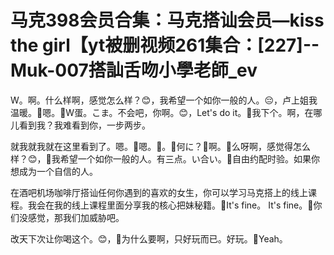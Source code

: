 # 马克398会员合集：马克搭讪会员—kiss the girl【yt被删视频261集合：[227]--Muk-007搭訕舌吻小學老師_ev

W。啊。什么样啊，感觉怎么样？😊，我希望一个如你一般的人。😔，卢上姐我温暖。🎼嗯。🎼W蛋。こま。不会吧，你啊。😊，Let's do it。🎼我下个。啊，在哪儿看到我？我难看到你，一步两步。

就我就我就在这里看到了。嗯。🎼嗯。🎼。🎼何に？🎼啊。🎼么呀啊，感觉得怎么样？😊，🎼我希望一个如你一般的人。有三点。い合い。🎼自由约配时验。如果你想成为一个自信的人。

在酒吧机场咖啡厅搭讪任何你遇到的喜欢的女生，你可以学习马克搭上的线上课程。我会在我的线上课程里面分享我的核心把妹秘籍。🎼It's fine。 It's fine。🎼你们没感觉，那我们加威胁吧。

改天下次让你喝这个。😊，🎼为什么要啊，只好玩而已。好玩。🎼Yeah。
